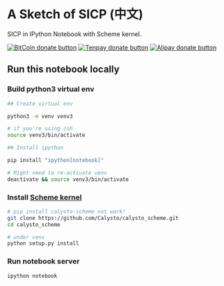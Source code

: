 # A Sketch of SICP (中文)

SICP in IPython Notebook with Scheme kernel.

<!-- BADGES/ -->
[![BitCoin donate button](https://img.shields.io/badge/Bitcoin-donate-2b71b1.svg?style=flat)](https://www.coinbase.com/rainyear)
[![Tenpay donate button](https://img.shields.io/badge/Tenpay-donate-brightgreen.svg?style=flat)](https://github.com/rainyear/lolita/wiki/Donation#tenpay)
[![Alipay donate button](https://img.shields.io/badge/Alipay-donate-orange.svg?style=flat)](https://github.com/rainyear/lolita/wiki/Donation#alipay)
<!-- /BADGES -->

## Run this notebook locally

### Build python3 virtual env

```sh
## Create virtual env

python3 -m venv venv3

# if you're using zsh
source venv3/bin/activate

## Install ipython

pip install "ipython[notebook]"

# Might need to re-activate venv
deactivate && source venv3/bin/activate
```

### Install [Scheme kernel](https://github.com/Calysto/calysto_scheme)

```sh
# pip install calysto-scheme not work!
git clone https://github.com/Calysto/calysto_scheme.git
cd calysto_scheme

# under venv
python setup.py install
```

### Run notebook server

```sh
ipython notebook
```
